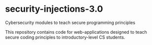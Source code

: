 # security-injections-3.0
Cybersecurity modules to teach secure programming principles

This repository contains code for web-applications designed to teach secure coding principles to introductory-level CS students.
